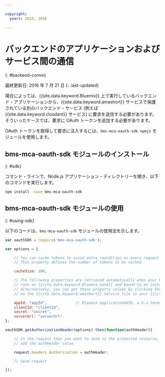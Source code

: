 ```yaml
---

copyright:
  years: 2015, 2016
  
---
```


# バックエンドのアプリケーションおよびサービス間の通信
{: #backend-comm}

最終更新日: 2016 年 7 月 21 日
{: .last-updated}

場合によっては、{{site.data.keyword.Bluemix}} 上で実行しているバックエンド・アプリケーションから、{{site.data.keyword.amashort}} サービスで保護されている別のバックエンド・サービス (例えば {{site.data.keyword.cloudant}} サービス) に要求を送信する必要があります。そういったケースでは、要求に OAuth トークンを追加する必要があります。

OAuth トークンを取得して要求に注入するには、`bms-mca-oauth-sdk npmjs` モジュールを使用します。

## bms-mca-oauth-sdk モジュールのインストール
{: #sdk}

コマンド・ラインで、Node.js アプリケーション・ディレクトリーを開き、以下のコマンドを実行します。

```Bash
npm install -save bms-mca-oauth-sdk
```

## bms-mca-oauth-sdk モジュールの使用
{: #using-sdk}

以下のコードは、`bms-mca-oauth-sdk` モジュールの使用法を示します。


``` JavaScript
var oauthSDK = require('bms-mca-oauth-sdk');

var options = {

	// You can cache tokens to avoid extra roundtrips on every request
	// This property defines the number of tokens to be cached

	cacheSize: 100,

	// The following properties are retrieved automatically when your Node.js
	// runs on {{site.data.keyword.Bluemix_notm}} and bound to an instance of {{site.data.keyword.amashort}} Service.
	// Alternatively, you can get these property values by clicking Show Credentials
	// on the {{site.data.keyword.amashort}} Service tile in your {{site.data.keyword.Bluemix_notm}} application dashboard

	appId: "appId",				// Bleumix applicationGUID, a.k.a tenantId
	clientId: "clientId",			
	secret: "secret",
	serverUrl: "serverUrl"
};

oauthSDK.getAuthorizationHeader(options).then(function(authHeader){

	// In the request that you want to send to the protected resource,
	// add the authHeader value.

	request.headers.Authorization = authHeader;

	// Send request

});

```
